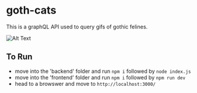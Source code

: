 # goth-cats
This is a graphQL API used to query gifs of gothic felines.

![Alt Text](https://media.giphy.com/media/LmgHHxtKgDsYrVsEOw/giphy.gif)

## To Run
- move into the 'backend' folder and run `npm i` followed by `node index.js`
- move into the 'frontend' folder and run `npm i` followed by `npm run dev`
- head to a browswer and move to `http://localhost:3000/`
